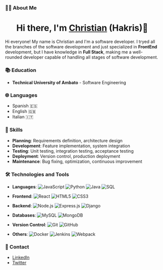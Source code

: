 ### 👨‍💻 About Me
<div align="center">
<h1 align="center">Hi there, I'm <a href="">Christian</a> (Hakris)👋</h1>
</div>

Hi everyone! My name is Christian and I'm a software developer. I tryed all the branches of the software development and just specialized in **FrontEnd** development, but I have knowledge in **Full Stack**, making me a well-rounded developer capable of handling all stages of software development.

### 📚 Education

- **Technical University of Ambato** - Software Engineering

### 🌐 Languages

- Spanish 🇪🇸 
- English 🇬🇧
- Italian 🇮🇹

### 💼 Skills

- **Planning**: Requirements definition, architecture design
- **Development**: Feature implementation, system integration
- **Testing**: Unit testing, integration testing, acceptance testing
- **Deployment**: Version control, production deployment
- **Maintenance**: Bug fixing, optimization, continuous improvement

### 🛠️ Technologies and Tools

- **Languages**: 
  ![JavaScript](https://img.shields.io/badge/JavaScript-F7DF1E?style=for-the-badge&logo=javascript&logoColor=black)
  ![Python](https://img.shields.io/badge/Python-3776AB?style=for-the-badge&logo=python&logoColor=white)
  ![Java](https://img.shields.io/badge/Java-007396?style=for-the-badge&logo=java&logoColor=white)
  ![SQL](https://img.shields.io/badge/SQL-4479A1?style=for-the-badge&logo=postgresql&logoColor=white)
  
- **Frontend**: 
  ![React](https://img.shields.io/badge/React-20232A?style=for-the-badge&logo=react&logoColor=61DAFB)
  ![HTML5](https://img.shields.io/badge/HTML5-E34F26?style=for-the-badge&logo=html5&logoColor=white)
  ![CSS3](https://img.shields.io/badge/CSS3-1572B6?style=for-the-badge&logo=css3&logoColor=white)
  
- **Backend**: 
  ![Node.js](https://img.shields.io/badge/Node.js-43853D?style=for-the-badge&logo=node-dot-js&logoColor=white)
  ![Express.js](https://img.shields.io/badge/Express.js-404D59?style=for-the-badge)
  ![Django](https://img.shields.io/badge/Django-092E20?style=for-the-badge&logo=django&logoColor=white)
  
- **Databases**: 
  ![MySQL](https://img.shields.io/badge/MySQL-4479A1?style=for-the-badge&logo=mysql&logoColor=white)
  ![MongoDB](https://img.shields.io/badge/MongoDB-47A248?style=for-the-badge&logo=mongodb&logoColor=white)
  
- **Version Control**: 
  ![Git](https://img.shields.io/badge/Git-F05032?style=for-the-badge&logo=git&logoColor=white)
  ![GitHub](https://img.shields.io/badge/GitHub-181717?style=for-the-badge&logo=github&logoColor=white)
  
- **Others**: 
  ![Docker](https://img.shields.io/badge/Docker-2496ED?style=for-the-badge&logo=docker&logoColor=white)
  ![Jenkins](https://img.shields.io/badge/Jenkins-D24939?style=for-the-badge&logo=jenkins&logoColor=white)
  ![Webpack](https://img.shields.io/badge/Webpack-8DD6F9?style=for-the-badge&logo=webpack&logoColor=black)

### 🌟 Contact

- [LinkedIn](https://www.linkedin.com/in/christian-gaibor/)
- [Twitter](https://twitter.com/your-profile/)

